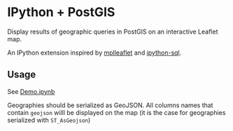 # IPython + PostGIS

Display results of geographic queries in PostGIS on an interactive Leaflet map.

An IPython extension inspired by [mplleaflet](https://github.com/jwass/mplleaflet)
and [ipython-sql](https://github.com/catherinedevlin/ipython-sql).

## Usage

See [Demo.ipynb](Demo.ipynb)

Geographies should be serialized as GeoJSON. All columns names that contain
`geojson` willl be displayed on the map (it is the case for geographies serialized
with `ST_AsGeojson`)
